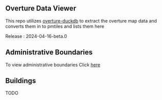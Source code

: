 ## Overture Data Viewer 

This repo utilizes [overture-duckdb](https://github.com/kshitijrajsharma/overture-data-duckdb/tree/main/overture-duckdb) to extract the overture map data and converts them in to pmtiles and lists them here

Release : 2024-04-16-beta.0

## Administrative Boundaries 

To view administrative boundaries Click [here](https://protomaps.github.io/PMTiles/?url=https%3A%2F%2Fproduction-raw-data-api.s3.amazonaws.com%2Fdefault%2Foverture%2Fadb.pmtiles#map=1.12/36.6/0)


## Buildings 
TODO